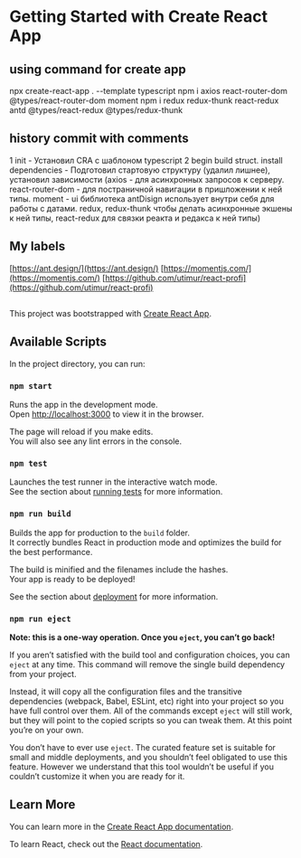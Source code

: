 # Getting Started with Create React App

## using command for create app

npx create-react-app . --template typescript
npm i axios react-router-dom @types/react-router-dom moment
npm i redux redux-thunk react-redux antd @types/react-redux @types/redux-thunk

## history commit with comments

1 init - Установил CRA с шаблоном typescript
2 begin build struct. install dependencies - Подготовил стартовую структуру (удалил лишнее), установил зависимости (axios - для асинхронных запросов к серверу. react-router-dom - для постраничной навигации в пришложении к ней типы. moment - ui библиотека antDisign использует внутри себя для работы с датами. redux, redux-thunk чтобы делать асинхронные экшены к ней типы, react-redux для связки реакта и редакса к ней типы)

## My labels

[https://ant.design/](https://ant.design/)
[https://momentjs.com/](https://momentjs.com/)
[https://github.com/utimur/react-profi](https://github.com/utimur/react-profi)

##

##

##

##

##

##

##

##

##

##

This project was bootstrapped with [Create React App](https://github.com/facebook/create-react-app).

## Available Scripts

In the project directory, you can run:

### `npm start`

Runs the app in the development mode.\
Open [http://localhost:3000](http://localhost:3000) to view it in the browser.

The page will reload if you make edits.\
You will also see any lint errors in the console.

### `npm test`

Launches the test runner in the interactive watch mode.\
See the section about [running tests](https://facebook.github.io/create-react-app/docs/running-tests) for more information.

### `npm run build`

Builds the app for production to the `build` folder.\
It correctly bundles React in production mode and optimizes the build for the best performance.

The build is minified and the filenames include the hashes.\
Your app is ready to be deployed!

See the section about [deployment](https://facebook.github.io/create-react-app/docs/deployment) for more information.

### `npm run eject`

**Note: this is a one-way operation. Once you `eject`, you can’t go back!**

If you aren’t satisfied with the build tool and configuration choices, you can `eject` at any time. This command will remove the single build dependency from your project.

Instead, it will copy all the configuration files and the transitive dependencies (webpack, Babel, ESLint, etc) right into your project so you have full control over them. All of the commands except `eject` will still work, but they will point to the copied scripts so you can tweak them. At this point you’re on your own.

You don’t have to ever use `eject`. The curated feature set is suitable for small and middle deployments, and you shouldn’t feel obligated to use this feature. However we understand that this tool wouldn’t be useful if you couldn’t customize it when you are ready for it.

## Learn More

You can learn more in the [Create React App documentation](https://facebook.github.io/create-react-app/docs/getting-started).

To learn React, check out the [React documentation](https://reactjs.org/).
